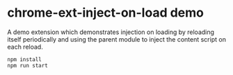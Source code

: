 # chrome-ext-inject-on-load demo

A demo extension which demonstrates injection on loading by reloading itself periodically and using the parent module to inject the content script on each reload.

```
npm install
npm run start
```
